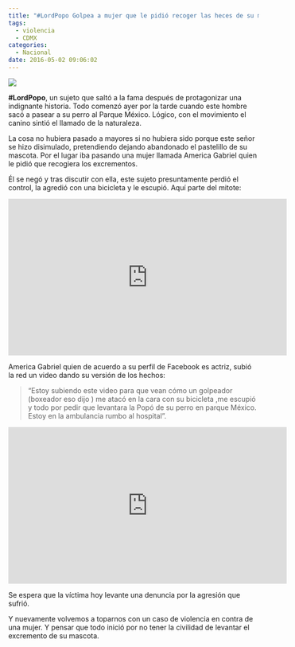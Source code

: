 ```yaml
---
title: "#LordPopo Golpea a mujer que le pidió recoger las heces de su mascota"
tags:
  - violencia
  - CDMX
categories:
  - Nacional
date: 2016-05-02 09:06:02
---
```

![](/images/lord_popo_.png)

**#LordPopo**, un sujeto que saltó a la fama después de protagonizar una indignante historia. Todo comenzó ayer por la tarde cuando este hombre sacó a pasear a su perro al Parque México. Lógico, con el movimiento el canino sintió el llamado de la naturaleza.

La cosa no hubiera pasado a mayores si no hubiera sido porque este señor se hizo disimulado, pretendiendo dejando abandonado el pastelillo de su mascota. Por el lugar iba pasando una mujer llamada America Gabriel quien le pidió que recogiera los excrementos.

Él se negó y tras discutir con ella, este sujeto presuntamente perdió el control, la agredió con una bicicleta y le escupió. Aquí parte del mitote:

<iframe src="https://www.facebook.com/plugins/video.php?href=https%3A%2F%2Fwww.facebook.com%2Famericagabriela%2Fvideos%2Fvb.1246166383%2F10206137190529192%2F%3Ftype%3D3&show_text=0&width=560" width="560" height="315" style="border:none;overflow:hidden" scrolling="no" frameborder="0" allowTransparency="true" allowFullScreen="true"></iframe>

America Gabriel quien de acuerdo a su perfil de Facebook es actriz, subió la red un video dando su versión de los hechos:

>“Estoy subiendo este video para que vean cómo un golpeador (boxeador eso dijo ) me atacó en la cara con su bicicleta ,me escupió y todo por pedir que levantara la Popó de su perro en parque México. Estoy en la ambulancia rumbo al hospital”.

<iframe src="https://www.facebook.com/plugins/video.php?href=https%3A%2F%2Fwww.facebook.com%2Famericagabriela%2Fvideos%2Fvb.1246166383%2F10206137281051455%2F%3Ftype%3D3&show_text=0&width=560" width="560" height="315" style="border:none;overflow:hidden" scrolling="no" frameborder="0" allowTransparency="true" allowFullScreen="true"></iframe>

Se espera que la víctima hoy levante una denuncia por la agresión que sufrió.

Y nuevamente volvemos a toparnos con un caso de violencia en contra de una mujer. Y pensar que todo inició por no tener la civilidad de levantar el excremento de su mascota.
